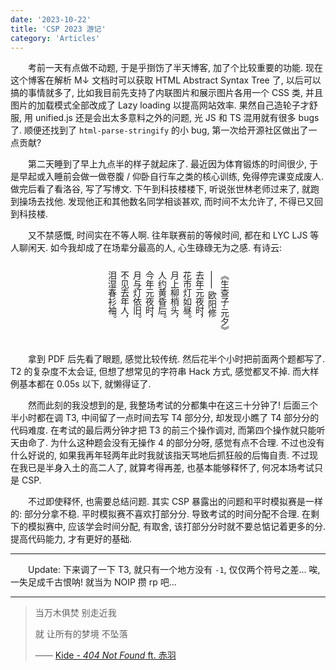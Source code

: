 ```yaml
---
date: '2023-10-22'
title: 'CSP 2023 游记'
category: 'Articles'
---
```




&emsp;&emsp;考前一天有点做不动题, 于是乎捯饬了半天博客, 加了个比较重要的功能. 现在这个博客在解析 M↓ 文档时可以获取 HTML Abstract Syntax Tree 了, 以后可以搞的事情就多了, 比如我目前先支持了内联图片和展示图片各用一个 CSS 类, 并且图片的加载模式全部改成了 Lazy loading 以提高网站效率. 果然自己造轮子才舒服, 用 unified.js 还是会出太多意料之外的问题, 光 JS 和 TS 混用就有很多 bugs 了. 顺便还找到了 `html-parse-stringify` 的小 bug, 第一次给开源社区做出了一点贡献?

&emsp;&emsp;第二天睡到了早上九点半的样子就起床了. 最近因为体育锻炼的时间很少, 于是早起或入睡前会做一做卷腹 / 仰卧自行车之类的核心训练, 免得停完课变成废人. 做完后看了看洛谷, 写了写博文. 下午到科技楼楼下, 听说张世林老师过来了, 就跑到操场去找他. 发现他正和其他数名同学相谈甚欢, 而时间不太允许了, 不得已又回到科技楼.

&emsp;&emsp;又不禁感慨, 时间实在不等人啊. 往年联赛前的等候时间, 都在和 LYC LJS 等人聊闲天. 如今我却成了在场辈分最高的人, 心生碌碌无为之感. 有诗云:

<div style="writing-mode: vertical-rl; margin-left: auto; margin-right:auto">
<p>《生查子·元夕》</p>
<p>—— 欧阳修</p>
<p>去年元夜时，</p>
<p>花市灯如昼。</p>
<p>月上柳梢头，</p>
<p>人约黄昏后。</p>
<p>今年元夜时，</p>
<p>月与灯依旧。</p>
<p>不见去年人，</p>
<p>泪湿春衫袖。</p>
</div>


&emsp;&emsp;拿到 PDF 后先看了眼题, 感觉比较传统. 然后花半个小时把前面两个题都写了. T2 的复杂度不太会证, 但想了想常见的字符串 Hack 方式, 感觉都叉不掉. 而大样例基本都在 0.05s 以下, 就懒得证了.

&emsp;&emsp;然而此刻的我没想到的是, 我整场考试的分都集中在这三十分钟了! 后面三个半小时都在调 T3, 中间留了一点时间去写 T4 部分分, 却发现小瞧了 T4 部分分的代码难度. 在考试的最后两分钟才把 T3 的前三个操作调对, 而第四个操作就只能听天由命了. 为什么这种题会没有无操作 4 的部分分呀, 感觉有点不合理. 不过也没有什么好说的, 如果我再年轻两年此时我就该指天骂地后抓狂般的后悔自责. 不过现在我已是半身入土的高二人了, 就算考得再差, 也基本能够释怀了, 何况本场考试只是 CSP.

&emsp;&emsp;不过即使释怀, 也需要总结问题. 其实 CSP 暴露出的问题和平时模拟赛是一样的: 部分分拿不稳. 平时模拟赛不喜欢打部分分. 导致考试的时间分配不合理. 在剩下的模拟赛中, 应该学会时间分配, 有取舍, 该打部分分时就不要总惦记着更多的分. 提高代码能力, 才有更好的基础.

---

&emsp;&emsp;Update: 下来调了一下 T3, 就只有一个地方没有 `-1`, 仅仅两个符号之差... 唉, 一失足成千古恨呐! 就当为 NOIP 攒 rp 吧...

---

> 当万木俱焚 别走近我
>
> 就 让所有的梦境 不坠落
>
> —— [Kide - *404 Not Found* ft. 赤羽](https://vocadb.net/S/243873)

&emsp;&emsp;

&emsp;&emsp;

&emsp;&emsp;

&emsp;&emsp;

&emsp;&emsp;

&emsp;&emsp;